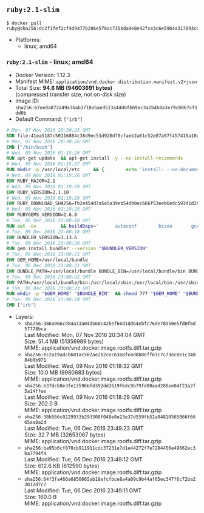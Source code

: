 ## `ruby:2.1-slim`

```console
$ docker pull ruby@sha256:dc2f1fef2cf4d9477b206e5f6ac735bda9e8e42fce3c6e59b4a317893c0a69ba
```

-	Platforms:
	-	linux; amd64

### `ruby:2.1-slim` - linux; amd64

-	Docker Version: 1.12.3
-	Manifest MIME: `application/vnd.docker.distribution.manifest.v2+json`
-	Total Size: **94.6 MB (94603691 bytes)**  
	(compressed transfer size, not on-disk size)
-	Image ID: `sha256:b7eeda872a49a36ab3718a5aed513a4dd6f6b9ac3a2b4b8a3e79c0867cf1dd0b`
-	Default Command: `["irb"]`

```dockerfile
# Mon, 07 Nov 2016 20:30:25 GMT
ADD file:41ea5187c50116884c38d9ec51d920d79cfaeb2a61c52e07a97f457419a10a4f in / 
# Mon, 07 Nov 2016 20:30:26 GMT
CMD ["/bin/bash"]
# Wed, 09 Nov 2016 01:15:26 GMT
RUN apt-get update 	&& apt-get install -y --no-install-recommends 		bzip2 		ca-certificates 		libffi-dev 		libgdbm3 		libssl-dev 		libyaml-dev 		procps 		zlib1g-dev 	&& rm -rf /var/lib/apt/lists/*
# Wed, 09 Nov 2016 01:15:27 GMT
RUN mkdir -p /usr/local/etc 	&& { 		echo 'install: --no-document'; 		echo 'update: --no-document'; 	} >> /usr/local/etc/gemrc
# Wed, 09 Nov 2016 01:19:28 GMT
ENV RUBY_MAJOR=2.1
# Wed, 09 Nov 2016 01:19:29 GMT
ENV RUBY_VERSION=2.1.10
# Wed, 09 Nov 2016 01:19:29 GMT
ENV RUBY_DOWNLOAD_SHA256=fb2e454d7a5e5a39eb54db0ec666f53eeb6edc593d1d2b970ae4d150b831dd20
# Wed, 09 Nov 2016 01:19:29 GMT
ENV RUBYGEMS_VERSION=2.6.8
# Tue, 06 Dec 2016 23:08:18 GMT
RUN set -ex 		&& buildDeps=' 		autoconf 		bison 		gcc 		libbz2-dev 		libgdbm-dev 		libglib2.0-dev 		libncurses-dev 		libreadline-dev 		libxml2-dev 		libxslt-dev 		make 		ruby 		wget 	' 	&& apt-get update 	&& apt-get install -y --no-install-recommends $buildDeps 	&& rm -rf /var/lib/apt/lists/* 		&& wget -O ruby.tar.gz "https://cache.ruby-lang.org/pub/ruby/${RUBY_MAJOR%-rc}/ruby-$RUBY_VERSION.tar.gz" 	&& echo "$RUBY_DOWNLOAD_SHA256 *ruby.tar.gz" | sha256sum -c - 		&& mkdir -p /usr/src/ruby 	&& tar -xzf ruby.tar.gz -C /usr/src/ruby --strip-components=1 	&& rm ruby.tar.gz 		&& cd /usr/src/ruby 		&& { 		echo '#define ENABLE_PATH_CHECK 0'; 		echo; 		cat file.c; 	} > file.c.new 	&& mv file.c.new file.c 		&& autoconf 	&& ./configure --disable-install-doc --enable-shared 	&& make -j"$(nproc)" 	&& make install 		&& apt-get purge -y --auto-remove $buildDeps 	&& cd / 	&& rm -r /usr/src/ruby 		&& gem update --system "$RUBYGEMS_VERSION"
# Tue, 06 Dec 2016 23:08:18 GMT
ENV BUNDLER_VERSION=1.13.6
# Tue, 06 Dec 2016 23:08:20 GMT
RUN gem install bundler --version "$BUNDLER_VERSION"
# Tue, 06 Dec 2016 23:08:21 GMT
ENV GEM_HOME=/usr/local/bundle
# Tue, 06 Dec 2016 23:08:21 GMT
ENV BUNDLE_PATH=/usr/local/bundle BUNDLE_BIN=/usr/local/bundle/bin BUNDLE_SILENCE_ROOT_WARNING=1 BUNDLE_APP_CONFIG=/usr/local/bundle
# Tue, 06 Dec 2016 23:08:22 GMT
ENV PATH=/usr/local/bundle/bin:/usr/local/sbin:/usr/local/bin:/usr/sbin:/usr/bin:/sbin:/bin
# Tue, 06 Dec 2016 23:08:23 GMT
RUN mkdir -p "$GEM_HOME" "$BUNDLE_BIN" 	&& chmod 777 "$GEM_HOME" "$BUNDLE_BIN"
# Tue, 06 Dec 2016 23:08:24 GMT
CMD ["irb"]
```

-	Layers:
	-	`sha256:386a066cd84a33a04d560c42bef66d1dd64ebfc76de78550e5fd0f8d57778bca`  
		Last Modified: Mon, 07 Nov 2016 20:34:04 GMT  
		Size: 51.4 MB (51356989 bytes)  
		MIME: application/vnd.docker.image.rootfs.diff.tar.gzip
	-	`sha256:ec2a19adcb601ac582ae2b2cec63a8fead8b8eff63c7c73ec8e1c34084b0b971`  
		Last Modified: Wed, 09 Nov 2016 01:18:32 GMT  
		Size: 10.0 MB (9980683 bytes)  
		MIME: application/vnd.docker.image.rootfs.diff.tar.gzip
	-	`sha256:b37dcb8e3fe13596bfd392dd2619f6dc9b79fd00aad288ee04f23a2f5a14ffee`  
		Last Modified: Wed, 09 Nov 2016 01:18:29 GMT  
		Size: 202.0 B  
		MIME: application/vnd.docker.image.rootfs.diff.tar.gzip
	-	`sha256:38b566c0229933b293308f048e8e23e37d559fb52a04810565066f6665aa8a2d`  
		Last Modified: Tue, 06 Dec 2016 23:49:23 GMT  
		Size: 32.7 MB (32653067 bytes)  
		MIME: application/vnd.docker.image.rootfs.diff.tar.gzip
	-	`sha256:ba95b6cf870cb911911cdc37231e7d1e44272f7e7284456e49662ec3ba7794f4`  
		Last Modified: Tue, 06 Dec 2016 23:49:12 GMT  
		Size: 612.6 KB (612590 bytes)  
		MIME: application/vnd.docker.image.rootfs.diff.tar.gzip
	-	`sha256:64f3fa460a6850665ab18efcfbce8a4a09c9b44af05ec347f6c72ba23012d7c7`  
		Last Modified: Tue, 06 Dec 2016 23:49:11 GMT  
		Size: 160.0 B  
		MIME: application/vnd.docker.image.rootfs.diff.tar.gzip
